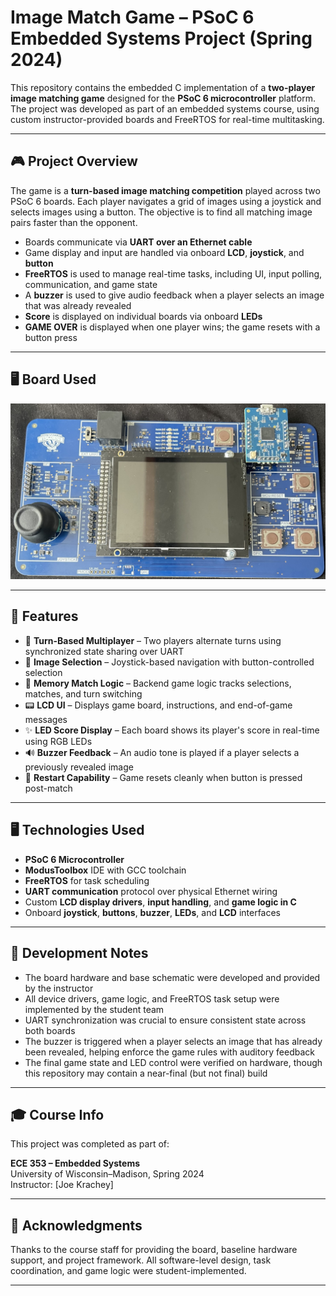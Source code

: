 # Image Match Game – PSoC 6 Embedded Systems Project (Spring 2024)

This repository contains the embedded C implementation of a **two-player image matching game** designed for the **PSoC 6 microcontroller** platform. The project was developed as part of an embedded systems course, using custom instructor-provided boards and FreeRTOS for real-time multitasking.

---

## 🎮 Project Overview

The game is a **turn-based image matching competition** played across two PSoC 6 boards. Each player navigates a grid of images using a joystick and selects images using a button. The objective is to find all matching image pairs faster than the opponent.

- Boards communicate via **UART over an Ethernet cable**
- Game display and input are handled via onboard **LCD**, **joystick**, and **button**
- **FreeRTOS** is used to manage real-time tasks, including UI, input polling, communication, and game state
- A **buzzer** is used to give audio feedback when a player selects an image that was already revealed
- **Score** is displayed on individual boards via onboard **LEDs**
- **GAME OVER** is displayed when one player wins; the game resets with a button press

---

## 🖥️ Board Used

![PSoC6 board](353_board.jpg)

---

## 🧩 Features

- 🔄 **Turn-Based Multiplayer** – Two players alternate turns using synchronized state sharing over UART  
- 🎯 **Image Selection** – Joystick-based navigation with button-controlled selection  
- 🧠 **Memory Match Logic** – Backend game logic tracks selections, matches, and turn switching  
- 📟 **LCD UI** – Displays game board, instructions, and end-of-game messages  
- ✨ **LED Score Display** – Each board shows its player's score in real-time using RGB LEDs  
- 🔊 **Buzzer Feedback** – An audio tone is played if a player selects a previously revealed image  
- 🔁 **Restart Capability** – Game resets cleanly when button is pressed post-match  

---

## 🖥️ Technologies Used

- **PSoC 6 Microcontroller**  
- **ModusToolbox** IDE with GCC toolchain  
- **FreeRTOS** for task scheduling  
- **UART communication** protocol over physical Ethernet wiring  
- Custom **LCD display drivers**, **input handling**, and **game logic in C**  
- Onboard **joystick**, **buttons**, **buzzer**, **LEDs**, and **LCD** interfaces  

---

## 🔧 Development Notes

- The board hardware and base schematic were developed and provided by the instructor  
- All device drivers, game logic, and FreeRTOS task setup were implemented by the student team  
- UART synchronization was crucial to ensure consistent state across both boards  
- The buzzer is triggered when a player selects an image that has already been revealed, helping enforce the game rules with auditory feedback  
- The final game state and LED control were verified on hardware, though this repository may contain a near-final (but not final) build  

---

## 🎓 Course Info

This project was completed as part of:

**ECE 353 – Embedded Systems**  
University of Wisconsin–Madison, Spring 2024  
Instructor: [Joe Krachey]

---

## 📝 Acknowledgments

Thanks to the course staff for providing the board, baseline hardware support, and project framework. All software-level design, task coordination, and game logic were student-implemented.

---
